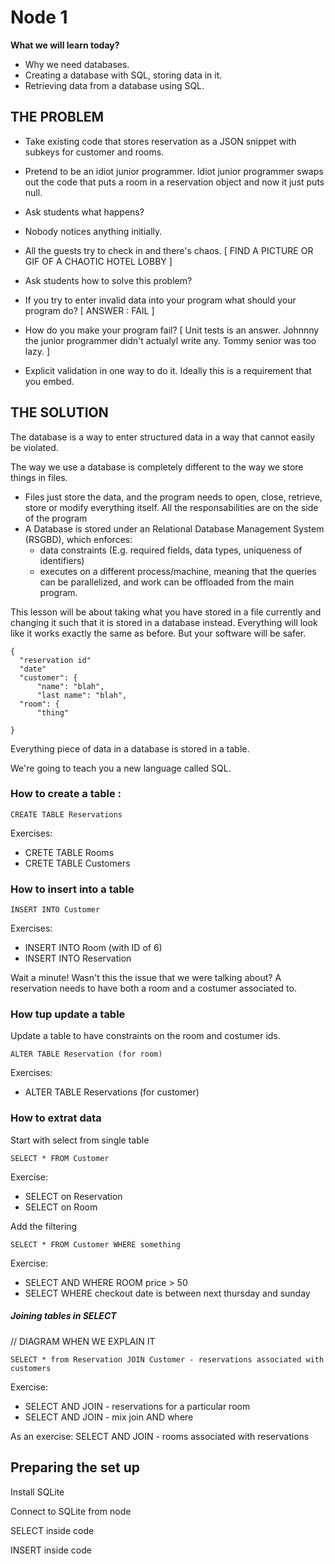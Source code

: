 
# Node 1

**What we will learn today?**

* Why we need databases.
* Creating a database with SQL, storing data in it.
* Retrieving data from a database using SQL.

THE PROBLEM
-----------

* Take existing code that stores reservation as a JSON snippet with subkeys for customer and rooms.

* Pretend to be an idiot junior programmer. Idiot junior programmer swaps out the code that puts a room in a reservation object and now it just puts null.

* Ask students what happens?

* Nobody notices anything initially.

* All the guests try to check in and there's chaos. [ FIND A PICTURE OR GIF OF A CHAOTIC HOTEL LOBBY ]

* Ask students how to solve this problem?

- If you try to enter invalid data into your program what should your program do? [ ANSWER : FAIL ]

* How do you make your program fail? [ Unit tests is an answer. Johnnny the junior programmer didn't actualyl write any. Tommy senior was too lazy. ]

* Explicit validation in one way to do it. Ideally this is a requirement that you embed.

THE SOLUTION
------------

The database is a way to enter structured data in a way that cannot easily be violated.

The way we use a database is completely different to the way we store things in files.
- Files just store the data, and the program needs to open, close, retrieve, store or modify everything itself. All the responsabilities are on the side of the program
- A Database is stored under an Relational Database Management System (RSGBD), which enforces:
    - data constraints (E.g. required fields, data types, uniqueness of identifiers)
    - executes on a different process/machine, meaning that the queries can be parallelized, and work can be offloaded from the main program.

This lesson will be about taking what you have stored in a file currently and changing it such that it is stored in a database instead. Everything will look like it works exactly the same as before. But your software will be safer.

```
{
  "reservation id"
  "date"
  "customer": {
      "name": "blah",
      "last name": "blah",
  "room": {
      "thing"

}
```

Everything piece of data in a database is stored in a table.

We're going to teach you a new language called SQL.

### How to create a table :
```
CREATE TABLE Reservations
```

Exercises:
- CRETE TABLE Rooms
- CRETE TABLE Customers

### How to insert into a table
```
INSERT INTO Customer
```

Exercises:
- INSERT INTO Room (with ID of 6)
- INSERT INTO Reservation

Wait a minute! Wasn't this the issue that we were talking about? A reservation needs to have both a room and a costumer associated to.

### How tup update a table

Update a table to have constraints on the room and costumer ids.

```
ALTER TABLE Reservation (for room)
```

Exercises:
- ALTER TABLE Reservations (for customer)


### How to extrat data

Start with select from single table

```
SELECT * FROM Customer
```

Exercise:
- SELECT on Reservation
- SELECT on Room

Add the filtering

```
SELECT * FROM Customer WHERE something
```

Exercise:
- SELECT AND WHERE ROOM price > 50
- SELECT WHERE checkout date is between next thursday and sunday


##### Joining tables in SELECT


// DIAGRAM WHEN WE EXPLAIN IT

```
SELECT * from Reservation JOIN Customer - reservations associated with customers
```

Exercise:
- SELECT AND JOIN - reservations for a particular room
- SELECT AND JOIN - mix join AND where

As an exercise: SELECT AND JOIN - rooms associated with reservations


## Preparing the set up
Install SQLite

Connect to SQLite from node

SELECT inside code

INSERT inside code
